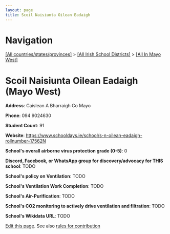 ```yaml
---
layout: page
title: Scoil Naisiunta Oilean Eadaigh
---
```

# Navigation

[[All countries/states/provinces]](../../..) > [[All Irish School Districts]](../..) > [[All In Mayo West]](..)

# Scoil Naisiunta Oilean Eadaigh (Mayo West)

**Address**: Caislean A Bharraigh Co Mayo

**Phone**: 094 9024630

**Student Count**: 91

**Website**: <https://www.schooldays.ie/school/s-n-oilean-eadaigh-rollnumber-17562N>

**School's overall airborne virus protection grade (0-5)**: 0

**Discord, Facebook, or WhatsApp group for discovery/advocacy for THIS school**: TODO

**School's policy on Ventilation**: TODO

**School's Ventilation Work Completion**: TODO

**School's Air-Purification**: TODO

**School's CO2 monitoring to actively drive ventilation and filtration**: TODO

**School's Wikidata URL**: TODO


[Edit this page](https://github.com/ventilate-schools/Ireland/edit/main/./Mayo_West/Scoil_Naisiunta_Oilean_Eadaigh.md). See also [rules for contribution](../../../contribution-rules/)